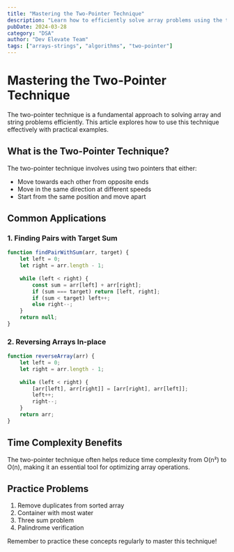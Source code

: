```yaml
---
title: "Mastering the Two-Pointer Technique"
description: "Learn how to efficiently solve array problems using the two-pointer technique with practical examples and step-by-step explanations."
pubDate: 2024-03-28
category: "DSA"
author: "Dev Elevate Team"
tags: ["arrays-strings", "algorithms", "two-pointer"]
---
```


# Mastering the Two-Pointer Technique

The two-pointer technique is a fundamental approach to solving array and string problems efficiently. This article explores how to use this technique effectively with practical examples.



## What is the Two-Pointer Technique?

The two-pointer technique involves using two pointers that either:
- Move towards each other from opposite ends
- Move in the same direction at different speeds
- Start from the same position and move apart

## Common Applications

### 1. Finding Pairs with Target Sum

```javascript
function findPairWithSum(arr, target) {
    let left = 0;
    let right = arr.length - 1;
    
    while (left < right) {
        const sum = arr[left] + arr[right];
        if (sum === target) return [left, right];
        if (sum < target) left++;
        else right--;
    }
    return null;
}
```

### 2. Reversing Arrays In-place

```javascript
function reverseArray(arr) {
    let left = 0;
    let right = arr.length - 1;
    
    while (left < right) {
        [arr[left], arr[right]] = [arr[right], arr[left]];
        left++;
        right--;
    }
    return arr;
}
```

## Time Complexity Benefits

The two-pointer technique often helps reduce time complexity from O(n²) to O(n), making it an essential tool for optimizing array operations.

## Practice Problems

1. Remove duplicates from sorted array
2. Container with most water
3. Three sum problem
4. Palindrome verification

Remember to practice these concepts regularly to master this technique!